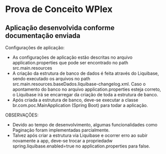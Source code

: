 Prova de Conceito WPlex
=================

Aplicação desenvolvida conforme documentação enviada
-------------------
Configurações de aplicação:
- As configurações de aplicação estão descritas no arquivo application.properties que pode ser encontrado no path src.main.resources
- A criação da estrutura de banco de dados é feita através do Liquibase, sendo executado os arquivos no path src.main.resources.baseDados.liquibase-changelog.xml.
Caso o apontamento do banco no arquivo application.properties esteja correto, o Liquibase irá se encarregar da criação de toda a estrutura de banco.
- Após criada a estrutura de banco, deve-se executar a classe br.com.poc.MainApplication (Spring Boot) para todar a aplicação.

OBSERVAÇÕES:
- Devido ao tempo de desenvolvimento, algumas funcionalidades como Paginação foram implementadas parcialmente.
- Talvez após criar a estrutura via Liquibase e ocorrer erro ao subir novamente a app, deve-se trocar a propriedadw spring.liquibase.enabled=true no application.properties para false.

